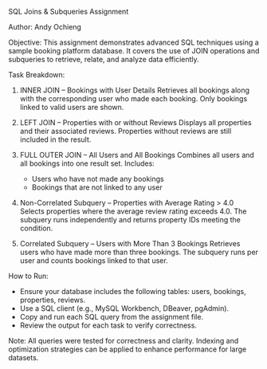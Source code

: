 SQL Joins & Subqueries Assignment

Author: Andy Ochieng

Objective:
This assignment demonstrates advanced SQL techniques using a sample booking platform database. It covers the use of JOIN operations and subqueries to retrieve, relate, and analyze data efficiently.

Task Breakdown:

1. INNER JOIN – Bookings with User Details
   Retrieves all bookings along with the corresponding user who made each booking.
   Only bookings linked to valid users are shown.

2. LEFT JOIN – Properties with or without Reviews
   Displays all properties and their associated reviews.
   Properties without reviews are still included in the result.

3. FULL OUTER JOIN – All Users and All Bookings
   Combines all users and all bookings into one result set.
   Includes:
   - Users who have not made any bookings
   - Bookings that are not linked to any user

4. Non-Correlated Subquery – Properties with Average Rating > 4.0
   Selects properties where the average review rating exceeds 4.0.
   The subquery runs independently and returns property IDs meeting the condition.

5. Correlated Subquery – Users with More Than 3 Bookings
   Retrieves users who have made more than three bookings.
   The subquery runs per user and counts bookings linked to that user.

How to Run:
- Ensure your database includes the following tables: users, bookings, properties, reviews.
- Use a SQL client (e.g., MySQL Workbench, DBeaver, pgAdmin).
- Copy and run each SQL query from the assignment file.
- Review the output for each task to verify correctness.

Note:
All queries were tested for correctness and clarity. Indexing and optimization strategies can be applied to enhance performance for large datasets.
